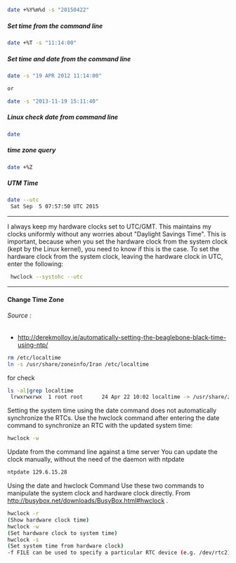 #####
```bash
date +%Y%m%d -s "20150422"
```

##### Set time from the command line
```bash
date +%T -s "11:14:00"
```

##### Set time and date from the command line

```bash
date -s "19 APR 2012 11:14:00"

or 

date -s "2013-11-19 15:11:40"
```

##### Linux check date from command line
```bash
date
```

##### time zone query 
```bash
date +%Z
```

##### UTM Time 
```bash
date --utc
 Sat Sep  5 07:57:50 UTC 2015
 ```
 
___


I always keep my hardware clocks set to UTC/GMT. This maintains my clocks uniformly without any worries about "Daylight Savings Time". This is important, because when you set the hardware clock from the system clock (kept by the Linux kernel), you need to know if this is the case. To set the hardware clock from the system clock, leaving the hardware clock in UTC, enter the following: 

```bash
 hwclock --systohc --utc
```
___

#### Change Time Zone 

###### Source : 

+ http://derekmolloy.ie/automatically-setting-the-beaglebone-black-time-using-ntp/

```bash
rm /etc/localtime
ln -s /usr/share/zoneinfo/Iran /etc/localtime
```

for check
```bash 
ls -al|grep localtime
 lrwxrwxrwx  1 root root      24 Apr 22 10:02 localtime -> /usr/share/zoneinfo/iran
 ```
Setting the system time using the date command does not automatically synchronize the RTCs. Use the hwclock command after entering the date command to synchronize an RTC with the updated system time:

```bash
hwclock -w
```


Update from the command line against a time server
You can update the clock manually, without the need of the daemon with ntpdate

```bash
ntpdate 129.6.15.28
```
 
Using the date and hwclock Command
Use these two commands to manipulate the system clock and hardware clock directly.
From http://busybox.net/downloads/BusyBox.html#hwclock .
```bash
hwclock -r 
(Show hardware clock time)
hwclock -w 
(Set hardware clock to system time)
hwclock -s 
(Set system time from hardware clock)
-f FILE can be used to specify a particular RTC device (e.g. /dev/rtc2).
```
